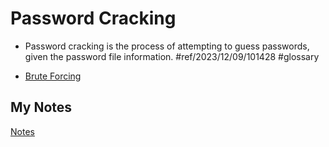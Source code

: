 # Password Cracking
- Password cracking is the process of attempting to guess passwords, given the password file information. #ref/2023/12/09/101428 #glossary

- [Brute Forcing](brute-forcing.md)
## My Notes
[Notes](mynotes/password-cracking-notes.md)
